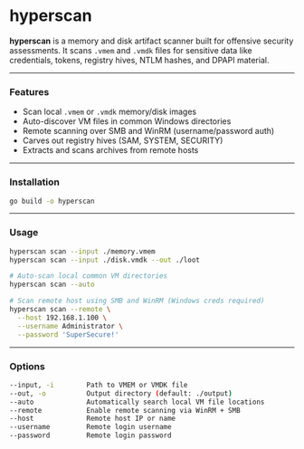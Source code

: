# hyperscan

**hyperscan** is a memory and disk artifact scanner built for offensive security assessments. It scans `.vmem` and `.vmdk` files for sensitive data like credentials, tokens, registry hives, NTLM hashes, and DPAPI material.

---

### Features

- Scan local `.vmem` or `.vmdk` memory/disk images
- Auto-discover VM files in common Windows directories
- Remote scanning over SMB and WinRM (username/password auth)
- Carves out registry hives (SAM, SYSTEM, SECURITY)
- Extracts and scans archives from remote hosts

---

### Installation

```bash
go build -o hyperscan
```

---

### Usage

```bash
hyperscan scan --input ./memory.vmem
hyperscan scan --input ./disk.vmdk --out ./loot
```

```bash
# Auto-scan local common VM directories
hyperscan scan --auto
```

```bash
# Scan remote host using SMB and WinRM (Windows creds required)
hyperscan scan --remote \
  --host 192.168.1.100 \
  --username Administrator \
  --password 'SuperSecure!'
```

---

### Options

```bash
--input, -i        Path to VMEM or VMDK file
--out, -o          Output directory (default: ./output)
--auto             Automatically search local VM file locations
--remote           Enable remote scanning via WinRM + SMB
--host             Remote host IP or name
--username         Remote login username
--password         Remote login password
```
